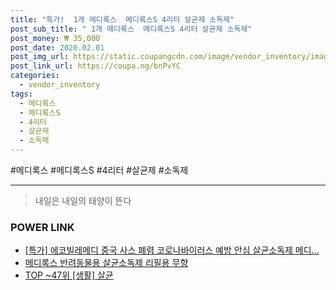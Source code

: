 ```yaml
--- 
title: "특가!  1개 메디록스  메디록스S 4리터 살균제 소독제" 
post_sub_title: " 1개 메디록스  메디록스S 4리터 살균제 소독제" 
post_money: ₩ 35,000 
post_date: 2020.02.01 
post_img_url: https://static.coupangcdn.com/image/vendor_inventory/images/2016/11/11/12/3/e763c2b8-80a1-4fa2-a131-c06fff60fb64.jpg 
post_link_url: https://coupa.ng/bnPvYC 
categories: 
  - vendor_inventory 
tags: 
  - 메디록스 
  - 메디록스S 
  - 4리터 
  - 살균제 
  - 소독제 
--- 
```

  #메디록스 #메디록스S #4리터 #살균제 #소독제 
<hr> 

> 내일은 내일의 태양이 뜬다 


### POWER LINK

* <a href="https://blog.naver.com/sakai111/221792934253" target="_blank">[특가] 에코빌레메디 중국 사스 폐렴 코로나바이러스 예방 안심 살균소독제 메디...</a>
* <a href="https://blog.naver.com/fasyy4321/221792456520" target="_blank">메디록스 반려동물용 살균소독제 리필용 무향</a>
* <a href="https://blog.naver.com/an0733/221792129629" target="_blank"> TOP ~47위 [생활] 살균</a>
